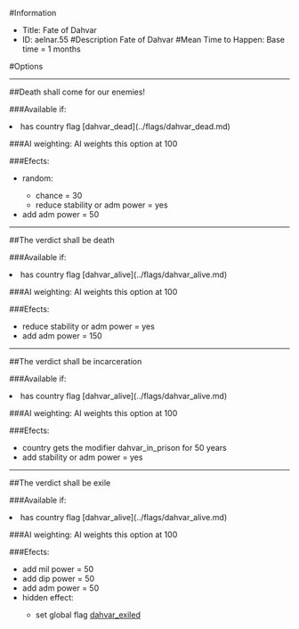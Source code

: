 #Information
 - Title: Fate of Dahvar
 - ID: aelnar.55
#Description
Fate of Dahvar
#Mean Time to Happen:
Base time = 1 months

#Options

___
##Death shall come for our enemies!

###Available if:
<li>has country flag [dahvar_dead](../flags/dahvar_dead.md)</li>

###AI weighting:
AI weights this option at 100


###Efects:<ul><li>random:</li><ul><li>chance = 30</li><li>reduce stability or adm power = yes</li></ul><li>add adm power = 50</li></ul>

___
##The verdict shall be death

###Available if:
<li>has country flag [dahvar_alive](../flags/dahvar_alive.md)</li>

###AI weighting:
AI weights this option at 100


###Efects:<ul><li>reduce stability or adm power = yes</li><li>add adm power = 150</li></ul>

___
##The verdict shall be incarceration

###Available if:
<li>has country flag [dahvar_alive](../flags/dahvar_alive.md)</li>

###AI weighting:
AI weights this option at 100


###Efects:<ul><li>country gets the modifier dahvar_in_prison for 50 years</li><li>add stability or adm power = yes</li></ul>

___
##The verdict shall be exile

###Available if:
<li>has country flag [dahvar_alive](../flags/dahvar_alive.md)</li>

###AI weighting:
AI weights this option at 100


###Efects:<ul><li>add mil power = 50</li><li>add dip power = 50</li><li>add adm power = 50</li><li>hidden effect:</li><ul><li>set global flag [dahvar_exiled](../flags/dahvar_exiled.md)</li></ul></ul>
